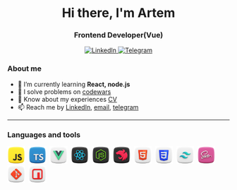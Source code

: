 <div id="header" align="center">
    <h1>Hi there, I'm  Artem </h1>
    <h3>Frontend Developer(Vue)</h3>
</div>

<div id="socials" align="center">
    <a target="_blank" href="https://www.linkedin.com/in/artem-zubkov-56b1281a6/">
    <img src="https://img.shields.io/badge/LinkedIn-blue?style=for-the-badge&logo=linkedin&logoColor=white" alt="LinkedIn"/>
  </a>
  <a target="_blank" href="https://t.me/oldSchool1705">
    <img src="https://img.shields.io/badge/Telegram-blue?style=for-the-badge&logo=telegram&logoColor=white" alt="Telegram"/>
  </a>
</div>

### About me
- 🌱 I’m currently learning **React, node.js**
- 📝 I solve problems on [codewars](https://www.codewars.com/users/OldSchool1705/badges/large)
- 📄 Know about my experiences [CV]([https://drive.google.com/file/d/1nsXR7FaZW8AdnqbKuSOCCjnBJSWfrrWo/view?usp=drive_link](https://drive.google.com/file/d/1Za-8LwzTF2A0F5k40htTkuKpLIbrheF6/view?usp=sharingр))
- 📫 Reach me by [LinkedIn](https://www.linkedin.com/in/artem-zubkov-56b1281a6/), [email](oldschool1705@gmail.com), [telegram](https://t.me/oldSchool1705)

---

### Languages and tools

<img src="/src/js.png" title="javaScript" width="40" height="40"/>&nbsp;
<img src="/src/typescript.png" title="typeScript" width="40" height="40"/>&nbsp;
<img src="/src/vue.png" title="vue" width="40" height="40"/>&nbsp;
<img src="/src/react.png" title="react" width="40" height="40"/>&nbsp;
<img src="/src//nodejs.png" title="node" width="40" height="40"/>&nbsp;
<img src="/src/nestjs.png" title="nest" width="40" height="40"/>&nbsp;
<img src="/src//html.png" title="html" width="40" height="40"/>&nbsp;
<img src="/src/css.png" title="css" width="40" height="40"/>&nbsp;
<img src="/src/tailwind.png" title="tailwind" width="40" height="40"/>&nbsp;
<img src="/src/sass.png" title="tailwind" width="40" height="40"/>&nbsp;
<img src="/src/git.png" title="git" width="40" height="40"/>&nbsp;
<img src="/src/npm.png" title="npm" width="40" height="40"/>&nbsp;


<!-- ### My stat

<div id="stat" align="center">
    <img src="https://github-profile-summary-cards.vercel.app/api/cards/profile-details?username=vn7n24fzkq&theme=github_dark" alt=""/>
    <img src="https://github-profile-summary-cards.vercel.app/api/cards/most-commit-language?username=vn7n24fzkq&theme=github_dark" alt=""/>
     <img src="https://github-profile-summary-cards.vercel.app/api/cards/stats?username=vn7n24fzkq&theme=github_dark" alt=""/>
</div>

--- -->

